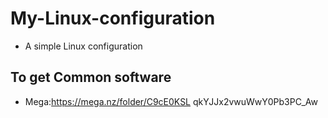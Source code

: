 # My-Linux-configuration
* A simple Linux configuration

## To get Common software 
* Mega:https://mega.nz/folder/C9cE0KSL  qkYJJx2vwuWwY0Pb3PC_Aw

